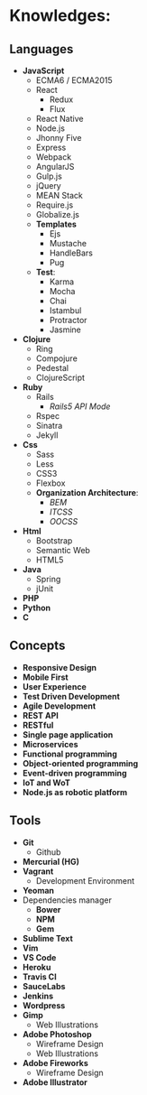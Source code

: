 # Knowledges:

## Languages

- **JavaScript**
    - ECMA6 / ECMA2015
    - React
        - Redux
        - Flux
    - React Native
    - Node.js
    - Jhonny Five
    - Express
    - Webpack
    - AngularJS
    - Gulp.js
    - jQuery
    - MEAN Stack
    - Require.js
    - Globalize.js
    - **Templates**
        - Ejs
        - Mustache
        - HandleBars
        - Pug
    - **Test**:
        - Karma
        - Mocha
        - Chai
        - Istambul
        - Protractor
        - Jasmine
- **Clojure**
    - Ring
    - Compojure
    - Pedestal
    - ClojureScript
- **Ruby**
    - Rails
        - _Rails5 API Mode_
    - Rspec
    - Sinatra
    - Jekyll
- **Css**
    - Sass
    - Less
    - CSS3
    - Flexbox
    - **Organization Architecture**:
        - _BEM_
        - _ITCSS_
        - _OOCSS_
- **Html**
    - Bootstrap
    - Semantic Web
    - HTML5
- **Java**
    - Spring
    - jUnit
- **PHP**
- **Python**
- **C**

## Concepts

- **Responsive Design**
- **Mobile First**
- **User Experience**
- **Test Driven Development**
- **Agile Development**
- **REST API**
- **RESTful**
- **Single page application**
- **Microservices**
- **Functional programming**
- **Object-oriented programming**
- **Event-driven programming**
- **IoT and WoT**
- **Node.js as robotic platform**

## Tools

- **Git**
    - Github
- **Mercurial (HG)**
- **Vagrant**
    - Development Environment
- **Yeoman**
- Dependencies manager
    - **Bower**
    - **NPM**
    - **Gem**
- **Sublime Text**
- **Vim**
- **VS Code**
- **Heroku**
- **Travis CI**
- **SauceLabs**
- **Jenkins**
- **Wordpress**
- **Gimp**
    - Web Illustrations
- **Adobe Photoshop**
    - Wireframe Design
    - Web Illustrations
- **Adobe Fireworks**
    - Wireframe Design
- **Adobe Illustrator**
